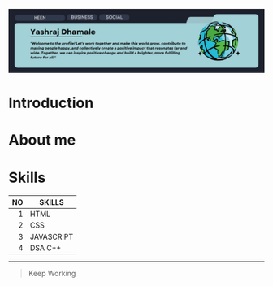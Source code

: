 ![Image Alt Text](bac.jpeg)

# Introduction
  


# About me



# Skills

|  NO  |   SKILLS      |
|-----:|---------------|
|  1   |     HTML      |
|  2   |     CSS       |
|  3   |  JAVASCRIPT   |
|  4   |    DSA C++    |


---
> Keep Working


